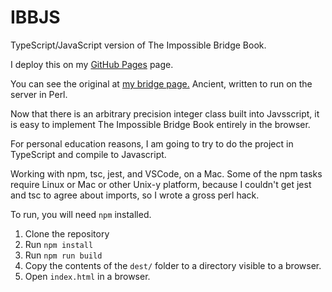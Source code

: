 # IBBJS
TypeScript/JavaScript version of The Impossible Bridge Book.

I deploy this on my [GitHub Pages](https://thomasoa.github.io/impossible/index.html) page.

You can see the original at [my bridge page.](https://bridge.thomasoandrews.com/impossible/) Ancient,
written to run on the server in Perl.

Now that there is an arbitrary precision integer class built into Javsscript,
it is easy to implement The Impossible Bridge Book entirely in the browser.

For personal education reasons, I am going to try to do the project in TypeScript and compile to Javascript. 

Working with npm, tsc, jest, and VSCode, on a Mac. Some of the npm tasks require Linux or Mac or other Unix-y
platform, because I couldn't get jest and tsc to agree about imports, so I wrote a gross perl hack.

To run, you will need `npm` installed.

   1. Clone the repository
   2. Run `npm install`
   3. Run `npm run build`
   4. Copy the contents of the `dest/` folder to a directory visible to a browser.
   5. Open `index.html` in a browser.
